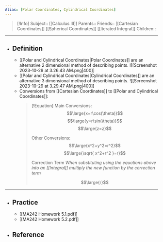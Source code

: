 ```yaml
---
Alias: [Polar Coordinates, Cylindrical Coordinates]
---
```

> [!Info]
> Subject:: [[Calculus III]]
> Parents:: 
> Friends:: [[Cartesian Coordinates]] [[Spherical Coordinates]] [[Iterated Integral]]
> Children:: 
---
- ## Definition
	- [[Polar and Cylindrical Coordinates|Polar Coordinates]] are an alternative 2 dimensional method of describing points.
	  ![[Screenshot 2023-10-29 at 3.26.43 AM.png|400]]
	- [[Polar and Cylindrical Coordinates|Cylindrical Coordinates]] are an alternative 3 dimensional method of describing points.
	  ![[Screenshot 2023-10-29 at 3.29.47 AM.png|400]]
	- Conversions from [[Cartesian Coordinates]] to [[Polar and Cylindrical Coordinates]]:
	  > [!Equation]
	  > Main Conversions:
	  > $$\large{x=r\cos(\theta)}$$
	  > $$\large{y=r\sin(\theta)}$$
	  > $$\large{z=z}$$
	  > 
	  > Other Conversions:
	  > $$\large{x^2+y^2=r^2}$$
	  > $$\large{\sqrt{ x^2+r^2 }=r}$$
	  > 
	  > Correction Term
	  > *When substituting using the equations above into an [[Integral]] multiply the new function by the correction term*
	  > 
	  > $$\large{r}$$
---
- ## Practice
	- [[MA242 Homework 5.1.pdf]]
	- [[MA242 Homework 5.2.pdf]]
- ## Reference